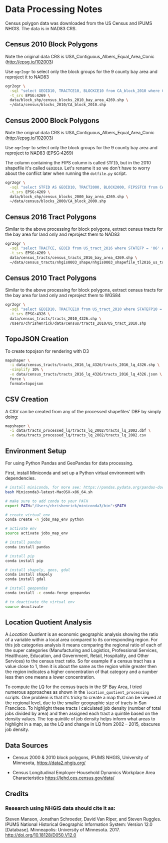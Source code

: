 # Data Processing Notes
Census polygon data was downloaded from the US Census and IPUMS NHGIS. The data is in NAD83 CRS.

## Census 2010 Block Polygons
Note the original data CRS is USA_Contiguous_Albers_Equal_Area_Conic (http://epsg.io/102003)

Use `ogr2ogr` to select only the block groups for the 9 county bay area and reproject it to NAD83

```bash
ogr2ogr \
  -sql "select GEOID10, TRACTCE10, BLOCKCE10 from CA_block_2010 where COUNTYFP10 IN ('001', '013', '041', '055', '075', '081', '085', '095', '097')" \
  -t_srs EPSG:4269 \
  data/block_shp/census_blocks_2010_bay_area_4269.shp \
  ~/data/census/blocks_2010/CA_block_2010.shp
```

## Census 2000 Block Polygons
Note the original data CRS is USA_Contiguous_Albers_Equal_Area_Conic (http://epsg.io/102003)

Use `ogr2ogr` to select only the block groups for the 9 county bay area and reproject to NAD83 (EPSG:4269)

The column containing the FIPS column is called `STFID`, but in the 2010 shapefile it's called `GEOID10`. Let's rename it so we don't have to worry about the conflict later when running the `dotfile.py` script.

```bash
ogr2ogr \
  -sql "select STFID AS GEOID10, TRACT2000, BLOCK2000, FIPSSTCO from CA_block_2000 where FIPSSTCO IN ('06001', '06013', '06041', '06055', '06075', '06081', '06085', '06095', '06097')" \
  -t_srs EPSG:4269 \
  data/block_shp/census_blocks_2000_bay_area_4269.shp \
  ~/data/census/blocks_2000/CA_block_2000.shp
```

## Census 2016 Tract Polygons
Similar to the above processing for block polygons, extract census tracts for the bay area for land only
and reproject them to NAD83

```bash
ogr2ogr \
  -sql "select TRACTCE, GEOID from US_tract_2016 where STATEFP = '06' AND ALAND > 0 AND COUNTYFP IN ('001', '013', '041', '055', '075', '081', '085', '095', '097')" \
  -t_srs EPSG:4269 \
  data/census_tracts/census_tracts_2016_bay_area_4269.shp \
  ~/data/census_tracts/nhgis0003_shape/nhgis0003_shapefile_tl2016_us_tract_2016/US_tract_2016.shp
```

## Census 2010 Tract Polygons
Similar to the above processing for block polygons, extract census tracts for the bay area for land only
and reproject them to WGS84

```bash
ogr2ogr \
  -sql "select GEOID10, TRACTCE10 from US_tract_2010 where STATEFP10 = '06' AND ALAND10 > 0 AND COUNTYFP10 IN ('001', '013', '041', '055', '075', '081', '085', '095', '097')" \
  -t_srs EPSG:4326 \
  data/census_tracts/tracts_2010_4326.shp \
  /Users/chrishenrick/data/census/tracts_2010/US_tract_2010.shp
```

## TopoJSON Creation
To create topojson for rendering with D3

```bash
mapshaper \
  -i data/census_tracts/tracts_2016_lq_4326/tracts_2016_lq_4326.shp \
  -simplify 10% \
  -o data/census_tracts/tracts_2016_lq_4326/tracts_2016_lq_4326.json \
  force \
  format=topojson
```

## CSV Creation
A CSV can be created from any of the processed shapefiles' DBF by simply doing:

```bash
mapshaper \
  -i data/tracts_processed_lq/tracts_lq_2002/tracts_lq_2002.dbf \
  -o data/tracts_processed_lq/tracts_lq_2002/tracts_lq_2002.csv
```

## Environment Setup
For using Python Pandas and GeoPandas for data processing.

First, install Miniconda and set up a Python virtual environment with dependencies.

```bash
# install miniconda, for more see: https://pandas.pydata.org/pandas-docs/stable/install.html
bash Miniconda3-latest-MacOSX-x86_64.sh

# make sure to add conda to your PATH
export PATH="/Users/chrishenrick/miniconda3/bin":$PATH

# create virtual env
conda create -n jobs_map_env python

# activate env
source activate jobs_map_env

# install pandas
conda install pandas

# install pip
conda install pip

# install shapely, geos, gdal
conda install shapely
conda install gdal

# install geopandas
conda install -c conda-forge geopandas

# to deactivate the virtual env
source deactivate
```

## Location Quotient Analysis
A _Location Quotient_ is an economic geographic analysis showing the ratio of a variable within a local area compared to its corresponding region. For this job categories analysis it means comparing the regional ratio of each of the super categories (Manufacturing and Logistics, Professional Services, Healthcare, Education, and Government, Retail, Hospitality, and Other Services) to the census tract ratio. So for example if a census tract has a value close to 1, then it is about the same as the region while greater then the region indicates a higher concentration of that category and a number less then one means a lower concentration.

To compute the LQ for the census tracts in the SF Bay Area, I tried numerous approaches as shown in the `location_quotient_processing` scripts. One problem is that it's tricky to create a map that can be viewed at the regional level, due to the smaller geographic size of tracts in San Francisco. To highlight these tracts I calculated job density (number of total jobs divided by area) and then assigned each tract a quintile based on the density values. The top quintile of job density helps inform what areas to highlight in a map, as the LQ and change in LQ from 2002 – 2015, obscures job density.

## Data Sources

- Census 2000 & 2010 block polygons, IPUMS NHGIS, University of Minnesota, https://data2.nhgis.org/

- Census Longitudinal Employer-Household Dynamics Workplace Area Characteristics https://lehd.ces.census.gov/data/

## Credits

### Research using NHGIS data should cite it as:
Steven Manson, Jonathan Schroeder, David Van Riper, and Steven Ruggles. IPUMS National Historical Geographic Information   System: Version 12.0 [Database]. Minneapolis: University of Minnesota. 2017. http://doi.org/10.18128/D050.V12.0

